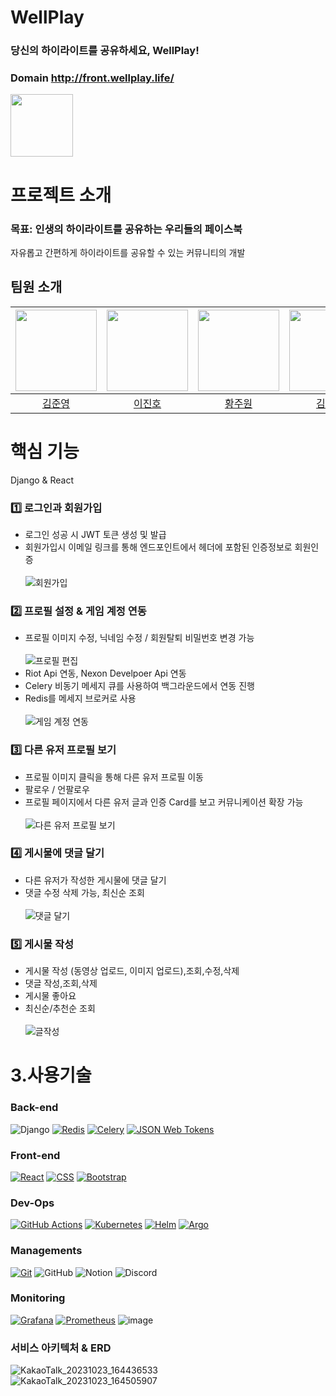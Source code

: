 # WellPlay 

### 당신의 하이라이트를 공유하세요, WellPlay!
### Domain http://front.wellplay.life/ 
<img src="https://github.com/likelion-backend-6th/WellPlay_app/assets/134459627/cac415d6-de57-43b9-aac1-dfc3d440ad89" width="100" height="100">
<br>

# 프로젝트 소개

### 목표: 인생의 하이라이트를 공유하는 우리들의 페이스북
자유롭고 간편하게 하이라이트를 공유할 수 있는 커뮤니티의 개발

## 팀원 소개

| <img src="https://avatars.githubusercontent.com/u/43990500?v=4" width="130" height="130"> | <img src="https://avatars.githubusercontent.com/u/90160898?v=4" width="130" height="130"> | <img src="https://avatars.githubusercontent.com/u/81235429?v=4" width="130" height="130"> | <img src="https://avatars.githubusercontent.com/u/134459627?v=4" width="130" height="130"> |
|:-----------------------------------------------------------------------------------------:|:-----------------------------------------------------------------------------------------:|:-----------------------------------------------------------------------------------------:|:-----------------------------------------------------------------------------------------:|
|                              [김준영](https://github.com/hjklo0220)                               |                             [이진호](https://github.com/bainaryho)                              |                             [황주원](https://github.com/prace-prc)                              |                              [김제균](https://github.com/JekyunKim)                              |


# 핵심 기능
Django & React

### 1️⃣ 로그인과 회원가입
- 로그인 성공 시 JWT 토큰 생성 및 발급
- 회원가입시 이메일 링크를 통해 엔드포인트에서 헤더에 포함된 인증정보로 회원인증
<br><br>![회원가입](https://github.com/likelion-backend-6th/WellPlay_app/assets/134459627/fc6e7cb6-88c4-445a-92bf-dcad3571c7ca)

### 2️⃣ 프로필 설정 & 게임 계정 연동

- 프로필 이미지 수정, 닉네임 수정 / 회원탈퇴 비밀번호 변경 가능
<br><br>![프로필 편집](https://github.com/likelion-backend-6th/WellPlay_app/assets/134459627/654bd56b-beb7-4083-8ac5-ecb4d74b2101)
- Riot Api 연동, Nexon Develpoer Api 연동
- Celery 비동기 메세지 큐를 사용하여 백그라운드에서 연동 진행
- Redis를 메세지 브로커로 사용
<br><br>![게임 계정 연동](https://github.com/likelion-backend-6th/WellPlay_app/assets/134459627/23d0e8cf-4489-4b31-8ad8-d7ecff505bf7)



### 3️⃣ 다른 유저 프로필 보기

- 프로필 이미지 클릭을 통해 다른 유저 프로필 이동
- 팔로우 / 언팔로우
- 프로필 페이지에서 다른 유저 글과 인증 Card를 보고 커뮤니케이션 확장 가능
<br><br>![다른 유저 프로필 보기](https://github.com/likelion-backend-6th/WellPlay_app/assets/134459627/545f4c89-9d52-4f54-a44f-2c00bd0c6c7d)


### 4️⃣ 게시물에 댓글 달기

- 다른 유저가 작성한 게시물에 댓글 달기
- 댓글 수정 삭제 가능, 최신순 조회
<br><br>![댓글 달기](https://github.com/likelion-backend-6th/WellPlay_app/assets/134459627/1cda161a-e645-472d-9c51-f6279cc39d60)


### 5️⃣ 게시물 작성

- 게시물 작성 (동영상 업로드, 이미지 업로드),조회,수정,삭제
- 댓글 작성,조회,삭제
- 게시물 좋아요
- 최신순/추천순 조회
<br><br>![글작성](https://github.com/likelion-backend-6th/WellPlay_app/assets/134459627/6a00aea7-7b5e-4796-aeb5-d9dceeac85bb)


# 3.사용기술

### Back-end
![Django](https://img.shields.io/badge/Django-092E20?style=for-the-badge&logo=Django&logoColor=white)
[![Redis](https://img.shields.io/badge/Redis-DC382D?style=for-the-badge&logo=Redis&logoColor=white)](https://redis.io/)
[![Celery](https://img.shields.io/badge/Celery-9D1620?style=for-the-badge&logo=Celery&logoColor=white)](https://docs.celeryproject.org/en/stable/)
[![JSON Web Tokens](https://img.shields.io/badge/JSON%20Web%20Tokens-000000?style=for-the-badge&logo=JSON%20Web%20Tokens&logoColor=white)](https://jwt.io/)

### Front-end
[![React](https://img.shields.io/badge/React-61DAFB?style=for-the-badge&logo=React&logoColor=white)](https://reactjs.org/)
[![CSS](https://img.shields.io/badge/CSS-1572B6?style=for-the-badge&logo=CSS3&logoColor=white)](https://www.w3.org/Style/CSS/Overview.en.html)
[![Bootstrap](https://img.shields.io/badge/Bootstrap-7952B3?style=for-the-badge&logo=Bootstrap&logoColor=white)](https://getbootstrap.com/)

### Dev-Ops
[![GitHub Actions](https://img.shields.io/badge/githubactions-2088FF?style=for-the-badge&logo=github-actions&logoColor=white)](https://github.com/features/actions)
[![Kubernetes](https://img.shields.io/badge/kubernetes-326CE5?style=for-the-badge&logo=kubernetes&logoColor=white)](https://kubernetes.io/)
[![Helm](https://img.shields.io/badge/helm-0F1689?style=for-the-badge&logo=helm&logoColor=white)](https://helm.sh/)
[![Argo](https://img.shields.io/badge/argo-EF7B4D?style=for-the-badge&logo=argo&logoColor=white)](https://argoproj.github.io/)

### Managements
[![Git](https://img.shields.io/badge/git-F05032?style=for-the-badge&logo=git&logoColor=white)](https://git-scm.com/)
![GitHub](https://img.shields.io/badge/GitHub-181717?style=for-the-badge&logo=GitHub&logoColor=white)
![Notion](https://img.shields.io/badge/Notion-000000?style=for-the-badge&logo=Notion&logoColor=white)
![Discord](https://img.shields.io/badge/Discord-5865F2?style=for-the-badge&logo=Discord&logoColor=white)

### Monitoring
[![Grafana](https://img.shields.io/badge/grafana-F46800?style=for-the-badge&logo=grafana&logoColor=white)](https://grafana.com/)
[![Prometheus](https://img.shields.io/badge/prometheus-E6522C?style=for-the-badge&logo=prometheus&logoColor=white)](https://prometheus.io/)
![image](https://github.com/likelion-backend-6th/WellPlay_app/assets/90160898/fb45b245-cd87-4d0c-9731-1608f6ae9d09)


### 서비스 아키텍처 & ERD
![KakaoTalk_20231023_164436533](https://github.com/likelion-backend-6th/WellPlay_app/assets/90160898/60db56aa-a1d6-4c89-9dd8-f19b5c101523)
<br>
![KakaoTalk_20231023_164505907](https://github.com/likelion-backend-6th/WellPlay_app/assets/90160898/f304ab98-1fb2-4695-8bed-b883813cccc3)
